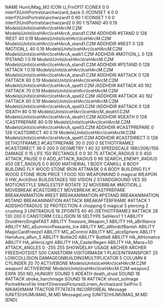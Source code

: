 NAME 			HumUMag_M2
ICON U_FrnOf17
ICONEX 0 0 interf3\UnitPortrets\archwizard_back 0
/ICONSET 4 0 0 interf3\UnitPortrets\archwizard1 0 60 1
ICONSET 1 0 0 interf3\UnitPortrets\archwizard2 0 90 1
!STAND         40 0.19 Models\Units\IceHArc\IceHArcM.C2M Models\Units\IceHArc\IceHArcA_stand1.C2M
ADDHDIR #STAND 0 128
!REST          40 0.19 Models\Units\IceHArc\IceHArcM.C2M Models\Units\IceHArc\IceHArcA_stand1.C2M
ADDHDIR #REST 0 128
!MOTION_L      40 0.19 Models\Units\IceHArc\IceHArcM.C2M Models\Units\IceHArc\IceHArcA_walk1.C2M
ADDHDIR #MOTION_L 0 128
!PSTAND        1  0.19 Models\Units\IceHArc\IceHArcM.C2M Models\Units\IceHArc\IceHArcA_stand1.C2M
ADDHDIR #PSTAND 0 128 
!ATTACK        1 0.19 Models\Units\IceHArc\IceHArcM.C2M Models\Units\IceHArc\IceHArcA_stand1.C2M
ADDHDIR #ATTACK 0 128
/!ATTACK       60 0.19 Models\Units\IceHArc\IceHArcM.C2M Models\Units\IceHArc\IceHArcA_spell1.C2M
/ADDHDIR #ATTACK 40 192
/!ATTACK       70 0.19 Models\Units\IceHArc\IceHArcM.C2M Models\Units\IceHArc\IceHArcA_spell2.C2M
/ADDHDIR #ATTACK 40 192
/!ATTACK       60 0.19 Models\Units\IceHArc\IceHArcM.C2M Models\Units\IceHArc\IceHArcA_spell3.C2M
/ADDHDIR #ATTACK 0 128
!DEATH         80 0.19 Models\Units\IceHArc\IceHArcM_death1.C2M Models\Units\IceHArc\IceHArcA_death1.C2M
ADDHDIR #DEATH 0 128
!CASTPREPARE   80 0.19 Models\Units\IceHArc\IceHArcM.C2M Models\Units\IceHArc\IceHArcA_spell3.C2M
ADDHDIR #CASTPREPARE 0 128
!CASTDIRECT    40 0.19 Models\Units\IceHArc\IceHArcM.C2M Models\Units\IceHArc\IceHArcA_spell1.C2M
ADDHDIR #CASTDIRECT 0 128
SETHOTFRAME2 #CASTPREPARE 30 0 200 0
SETHOTFRAME2 #CASTDIRECT 36 0 200 0
GEOMETRY 1 40 32
SPEEDSCALE 188//206//156
DAMAGE   0 15
LIFE     150
RECTANGLE 0 0 30 75
ATTACK_RADIUS 0 0 450
ATTACK_PAUSE 0 0
ADD_ATTACK_RADIUS 0 96
SEARCH_ENEMY_RADIUS 450
DET_RADIUS 0 0 8000
MATHERIAL 1 BODY
CANKILL 		6 BODY BUILDING FLY WOOD STONE IRON
ATTMASK 0 6 BODY BUILDING FLY WOOD STONE IRON
PRICE 1 FOOD 100
WEAPONKIND 0 magical
WEAPON 0 HW_ArchShot
BUILDSTAGES 100
VISION 2
STANDGROUND
VES 30
MOTIONSTYLE SINGLESTEP
ROTATE 32
MOVEBREAK #MOTION_L
MOVEBREAK #CASTDIRECT
MOVEBREAK #CASTPREPARE
BREAKANIMATION #REST
BREAKANIMATION #PSTAND
BREAKANIMATION #STAND
BREAKANIMATION #ATTACK
BREAKAFTERFRAME #ATTACK 1
ADDSHOTRADIUS 32
PROTECTION 4 chopping 0 magical 5 piercing 2 crushing 3
UNITRADIUS 16
ZPOINTS 40 40
/SETHOTFRAME2 #ATTACK 28 130 200 0
CANSTORM
COLLISION 16
SELTYPE SelHero1 1 1
ABILITY DruidHeroSingleFAST
ABILITY Treasure_Weapon_1
ABILITY HA_aBrilliance
ABILITY MC_aSummonPeasants_Ice
ABILITY MC_aWordofBanish
ABILITY MagicCardFreeze1 
ABILITY MC_aControl 
ABILITY MC_aIceSphere
ABILITY HeroAura_aRun_S
ABILITY Bottle20
ABILITY Bottle8
ABILITY HA_AtHomeIce
ABILITY HA_aHeroLight
ABILITY HA_CasterRegen
ABILITY HA_Mana+50
ATTACK_ANGLES 	 	0 -255 255
SHOWDELAY
USAGE ARCHER
ARCHER
FREESHOTDIST 500
CANSTORM
VISITORMASK 1
PLACEINTRANSPORT 25
LOWCOLLISION
DAMAGEONBUILDINGMULTIPLICATOR 5
COLUMN 6
CYLINDER 20 70
ACTIVEBONE Models\Units\IceHArc\IceHArcM.C2M weapon1
ACTIVEBONE Models\Units\IceHArc\IceHArcM.C2M weapon2
EXPA 350
NO_HUNGRY
SOUND 5 #DEATH death_druid
SOUND 16 #ATTACK stroke_harchmage
SOUND 19 #ATTACK shoot_solmage
PortretHeroFile Interf3\heroesPictures\Lirrem_Archwizard
SelPrio 5
NIKAKIXMAM
TFACTOR FF747474
INCORPOREAL
Message (UNITS)\HUMUMAG_M.MD
MessageLong (UNITS)\HUMUMAG_M.MD
[END]
